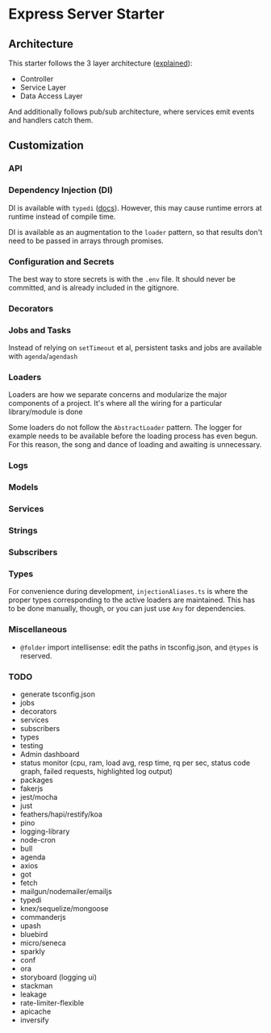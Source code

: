 # Express Server Starter

## Architecture 
This starter follows the 3 layer architecture ([explained](https://softwareontheroad.com/ideal-nodejs-project-structure/)):
 - Controller
 - Service Layer
 - Data Access Layer

And additionally follows pub/sub architecture, where services emit events and handlers catch them.

## Customization
### API

### Dependency Injection (DI)
DI is available with `typedi` ([docs](https://www.npmjs.com/package/typedi)). However, this may cause runtime errors at runtime instead of compile time.

DI is available as an augmentation to the `loader` pattern, so that results don't need to be passed in arrays through promises.

### Configuration and Secrets
The best way to store secrets is with the `.env` file. It should never be committed, and is already included in the gitignore.

### Decorators

### Jobs and Tasks
Instead of relying on `setTimeout` et al, persistent tasks and jobs are available with `agenda`/`agendash`

### Loaders
Loaders are how we separate concerns and modularize the major components of a project. It's where all the wiring for a particular library/module is done

Some loaders do not follow the `AbstractLoader` pattern. The logger for example needs to be available before the loading process has even begun. For this reason, the song and dance of loading and awaiting is unnecessary.

### Logs

### Models

### Services

### Strings

### Subscribers

### Types
For convenience during development, `injectionAliases.ts` is where the proper types corresponding to the active loaders are maintained. This has to be done manually, though, or you can just use `Any` for dependencies.

### Miscellaneous
 - `@folder` import intellisense: edit the paths in tsconfig.json, and `@types` is reserved.


### TODO
 - generate tsconfig.json
 - jobs
 - decorators
 - services
 - subscribers
 - types
 - testing
 - Admin dashboard
  - status monitor (cpu, ram, load avg, resp time, rq per sec, status code graph, failed requests, highlighted log output)
 - packages
  - fakerjs
  - jest/mocha
  - just
  - feathers/hapi/restify/koa
  - pino
  - logging-library
  - node-cron
  - bull
  - agenda
  - axios
  - got
  - fetch
  - mailgun/nodemailer/emailjs
  - typedi
  - knex/sequelize/mongoose
  - commanderjs
  - upash
  - bluebird
  - micro/seneca
  - sparkly
  - conf
  - ora
  - storyboard (logging ui)
  - stackman
  - leakage
  - rate-limiter-flexible
  - apicache
  - inversify
